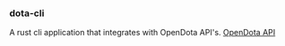 ### dota-cli

A rust cli application that integrates with OpenDota API's.
[OpenDota API](https://docs.opendota.com/)